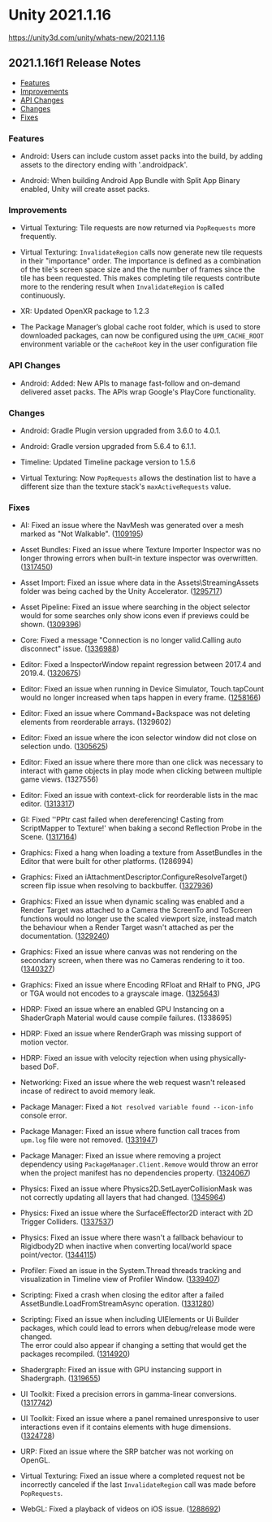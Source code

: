 # Unity 2021.1.16

https://unity3d.com/unity/whats-new/2021.1.16

## 2021.1.16f1 Release Notes

- [Features](#features)
- [Improvements](#improvements)
- [API Changes](#api-changes)
- [Changes](#changes)
- [Fixes](#fixes)


### Features

*   Android: Users can include custom asset packs into the build, by adding assets to the directory ending with '.androidpack'.
    
*   Android: When building Android App Bundle with Split App Binary enabled, Unity will create asset packs.
    

### Improvements

*   Virtual Texturing: Tile requests are now returned via `PopRequests` more frequently.
    
*   Virtual Texturing: `InvalidateRegion` calls now generate new tile requests in their "importance" order. The importance is defined as a combination of the tile's screen space size and the the number of frames since the tile has been requested. This makes completing tile requests contribute more to the rendering result when `InvalidateRegion` is called continuously.
    
*   XR: Updated OpenXR package to 1.2.3
    
*   The Package Manager’s global cache root folder, which is used to store downloaded packages, can now be configured using the `UPM_CACHE_ROOT` environment variable or the `cacheRoot` key in the user configuration file
    

### API Changes

*   Android: Added: New APIs to manage fast-follow and on-demand delivered asset packs. The APIs wrap Google's PlayCore functionality.

### Changes

*   Android: Gradle Plugin version upgraded from 3.6.0 to 4.0.1.
    
*   Android: Gradle version upgraded from 5.6.4 to 6.1.1.
    
*   Timeline: Updated Timeline package version to 1.5.6
    
*   Virtual Texturing: Now `PopRequests` allows the destination list to have a different size than the texture stack's `maxActiveRequests` value.
    

### Fixes

*   AI: Fixed an issue where the NavMesh was generated over a mesh marked as "Not Walkable". ([1109195](https://issuetracker.unity3d.com/issues/navmesh-is-created-on-top-of-the-object-when-it-is-set-as-not-walkable-and-the-object-is-close-to-any-walkable-object))
    
*   Asset Bundles: Fixed an issue where Texture Importer Inspector was no longer throwing errors when built-in texture inspector was overwritten. ([1317450](https://issuetracker.unity3d.com/issues/texture-importer-inspector-throws-errors-when-a-built-in-texture-inspector-is-overwritten-in-c-number))
    
*   Asset Import: Fixed an issue where data in the Assets\\StreamingAssets folder was being cached by the Unity Accelerator. ([1295717](https://issuetracker.unity3d.com/issues/long-player-build-times-when-using-the-accelerator-and-addressables-local-bundles))
    
*   Asset Pipeline: Fixed an issue where searching in the object selector would for some searches only show icons even if previews could be shown. ([1309396](https://issuetracker.unity3d.com/issues/object-selector-windows-size-slider-disappears-when-only-items-with-default-icon-are-in-the-list))
    
*   Core: Fixed a message "Connection is no longer valid.Calling auto disconnect" issue. ([1336988](https://issuetracker.unity3d.com/issues/profiler-throws-auto-disconnect-error-when-closing-player-abruptly))
    
*   Editor: Fixed a InspectorWindow repaint regression between 2017.4 and 2019.4. ([1320675](https://issuetracker.unity3d.com/issues/inspectorwindow-repaint-causes-performance-issues))
    
*   Editor: Fixed an issue when running in Device Simulator, Touch.tapCount would no longer increased when taps happen in every frame. ([1258166](https://issuetracker.unity3d.com/issues/device-simulator-touchcount-returns-1-when-devices-screen-is-clicked-multiple-times-in-editor))
    
*   Editor: Fixed an issue where Command+Backspace was not deleting elements from reorderable arrays. (1329602)
    
*   Editor: Fixed an issue where the icon selector window did not close on selection undo. ([1305625](https://issuetracker.unity3d.com/issues/undo-imgui-select-icon-and-texture2d-windows-remain-open-after-performing-the-undo-operation))
    
*   Editor: Fixed an issue where there more than one click was necessary to interact with game objects in play mode when clicking between multiple game views. (1327556)
    
*   Editor: Fixed an issue with context-click for reorderable lists in the mac editor. ([1313317](https://issuetracker.unity3d.com/issues/macos-context-menu-is-not-opened-when-right-clicking-on-an-array-element-in-the-inspector-window))
    
*   GI: Fixed ''PPtr cast failed when dereferencing! Casting from ScriptMapper to Texture!' when baking a second Reflection Probe in the Scene. ([1317164](https://issuetracker.unity3d.com/issues/pptr-cast-failed-when-dereferencing-casting-from-scriptmapper-to-texture-when-baking-a-second-reflection-probe-in-the-scene))
    
*   Graphics: Fixed a hang when loading a texture from AssetBundles in the Editor that were built for other platforms. (1286994)
    
*   Graphics: Fixed an iAttachmentDescriptor.ConfigureResolveTarget() screen flip issue when resolving to backbuffer. ([1327936](https://issuetracker.unity3d.com/issues/frame-is-flipped-upside-down-when-using-attachmentdescriptor-dot-configureresolvetarget))
    
*   Graphics: Fixed an issue when dynamic scaling was enabled and a Render Target was attached to a Camera the ScreenTo and ToScreen functions would no longer use the scaled viewport size, instead match the behaviour when a Render Target wasn't attached as per the documentation. ([1329240](https://issuetracker.unity3d.com/issues/camera-dot-worldtoscreenpoint-is-producing-different-behavior-with-dynamic-resolution))
    
*   Graphics: Fixed an issue where canvas was not rendering on the secondary screen, when there was no Cameras rendering to it too. ([1340327](https://issuetracker.unity3d.com/issues/canvas-with-target-display-set-to-display-2-is-not-rendered-when-there-is-no-camera-with-target-display-set-to-display-2))
    
*   Graphics: Fixed an issue where Encoding RFloat and RHalf to PNG, JPG or TGA would not encodes to a grayscale image. ([1325643](https://issuetracker.unity3d.com/issues/encodetopng-stores-grayscale-image-as-rgb-with-the-grayscale-info-in-the-blue-channel-when-rfloat-format-is-used))
    
*   HDRP: Fixed an issue where an enabled GPU Instancing on a ShaderGraph Material would cause compile failures. (1338695)
    
*   HDRP: Fixed an issue where RenderGraph was missing support of motion vector.
    
*   HDRP: Fixed an issue with velocity rejection when using physically-based DoF.
    
*   Networking: Fixed an issue where the web request wasn't released incase of redirect to avoid memory leak.
    
*   Package Manager: Fixed a `Not resolved variable found --icon-info` console error.
    
*   Package Manager: Fixed an issue where function call traces from `upm.log` file were not removed. ([1331947](https://issuetracker.unity3d.com/issues/upm-dot-log-shows-minified-function-names-at-debug-logging-level))
    
*   Package Manager: Fixed an issue where removing a project dependency using `PackageManager.Client.Remove` would throw an error when the project manifest has no dependencies property. ([1324067](https://issuetracker.unity3d.com/issues/unityeditor-dot-packagemanager-dot-client-dot-remove-returns-confusing-error-when-project-manifest-does-not-have-a-dependencies-property))
    
*   Physics: Fixed an issue where Physics2D.SetLayerCollisionMask was not correctly updating all layers that had changed. ([1345964](https://issuetracker.unity3d.com/issues/physics2d-dot-getlayercollisionmask-and-setlayercollisionmask-are-returning-values-that-do-not-match-the-editor))
    
*   Physics: Fixed an issue where the SurfaceEffector2D interact with 2D Trigger Colliders. ([1337537](https://issuetracker.unity3d.com/issues/macos-gameobject-eleports-to-0-0-0-position-once-its-circle-collider-triggers-surface-effector-2d))
    
*   Physics: Fixed an issue where there wasn't a fallback behaviour to Rigidbody2D when inactive when converting local/world space point/vector. ([1344115](https://issuetracker.unity3d.com/issues/when-a-rigidbody2d-is-inactive-getpoint-slash-getvector-slash-getrelativepoint-slash-getrelativevector-fallbacks-to-returning-0-0))
    
*   Profiler: Fixed an issue in the System.Thread threads tracking and visualization in Timeline view of Profiler Window. ([1339407](https://issuetracker.unity3d.com/issues/poor-profiler-performance-when-navigating-the-timeline-view-and-reviewing-data-with-many-threads))
    
*   Scripting: Fixed a crash when closing the editor after a failed AssetBundle.LoadFromStreamAsync operation. ([1331280](https://issuetracker.unity3d.com/issues/crash-after-closing-the-editor-when-broken-asset-bundle-is-loaded-asynchronously))
    
*   Scripting: Fixed an issue when including UIElements or Ui Builder packages, which could lead to errors when debug/release mode were changed.  
    The error could also appear if changing a setting that would get the packages recompiled. ([1314920](https://issuetracker.unity3d.com/issues/ui-toolkit-an-error-is-thrown-in-console-window-when-switching-editors-code-optimization-mode))
    
*   Shadergraph: Fixed an issue with GPU instancing support in Shadergraph. ([1319655](https://issuetracker.unity3d.com/issues/shader-graph-errors-are-thrown-when-a-propertys-shader-declaration-is-set-to-hybrid-per-instance-and-exposed-is-disabled))
    
*   UI Toolkit: Fixed a precision errors in gamma-linear conversions. ([1317742](https://issuetracker.unity3d.com/issues/uir-uitoolkit-gamma-to-linear-conversion-lacks-precision))
    
*   UI Toolkit: Fixed an issue where a panel remained unresponsive to user interactions even if it contains elements with huge dimensions. ([1324728](https://issuetracker.unity3d.com/issues/ui-toolkit-ui-becomes-unresponsive-after-setting-its-width-to-1-dot-0e-plus-11-and-higher-percentage-value))
    
*   URP: Fixed an issue where the SRP batcher was not working on OpenGL.
    
*   Virtual Texturing: Fixed an issue where a completed request not be incorrectly canceled if the last `InvalidateRegion` call was made before `PopRequests`.
    
*   WebGL: Fixed a playback of videos on iOS issue. ([1288692](https://issuetracker.unity3d.com/issues/webgl-ios-video-is-not-playing-on-ios))